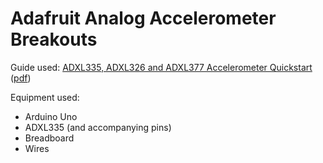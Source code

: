 # Adafruit Analog Accelerometer Breakouts

Guide used: [ADXL335, ADXL326 and ADXL377 Accelerometer Quickstart](https://learn.adafruit.com/adafruit-analog-accelerometer-breakouts?view=all)
     ([pdf](./adafruit-analog-accelerometer-breakouts.pdf))

Equipment used:
* Arduino Uno
* ADXL335 (and accompanying pins)
* Breadboard
* Wires
